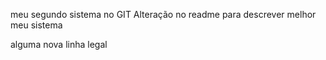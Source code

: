 meu segundo sistema no GIT
Alteração no readme para descrever melhor meu sistema


alguma nova linha legal